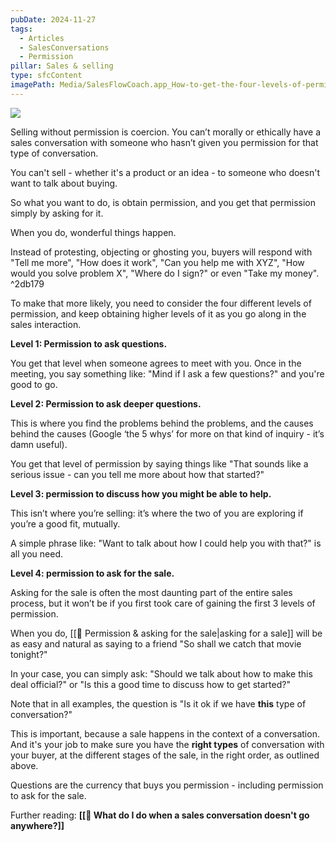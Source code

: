 ```yaml
---
pubDate: 2024-11-27
tags:
  - Articles
  - SalesConversations
  - Permission
pillar: Sales & selling
type: sfcContent
imagePath: Media/SalesFlowCoach.app_How-to-get-the-four-levels-of-permission-in-sales_MartinStellar.png
---
```


![](SalesFlowCoach.app_How-to-get-the-four-levels-of-permission-in-sales_MartinStellar%201.png)

Selling without permission is coercion. You can’t morally or ethically have a sales conversation with someone who hasn’t given you permission for that type of conversation.

You can't sell - whether it's a product or an idea - to someone who doesn't want to talk about buying.

So what you want to do, is obtain permission, and you get that permission simply by asking for it.

When you do, wonderful things happen.

Instead of protesting, objecting or ghosting you, buyers will respond with "Tell me more", "How does it work", "Can you help me with XYZ", "How would you solve problem X", "Where do I sign?" or even "Take my money".  ^2db179

To make that more likely, you need to consider the four different levels of permission, and keep obtaining higher levels of it as you go along in the sales interaction.

**Level 1: Permission to ask questions.**

You get that level when someone agrees to meet with you. Once in the meeting, you say something like: "Mind if I ask a few questions?" and you're good to go.

**Level 2: Permission to ask deeper questions.**

This is where you find the problems behind the problems, and the causes behind the causes (Google ‘the 5 whys’ for more on that kind of inquiry - it’s damn useful).

You get that level of permission by saying things like "That sounds like a serious issue - can you tell me more about how that started?"

**Level 3: permission to discuss how you might be able to help.**

This isn’t where you’re selling: it’s where the two of you are exploring if you’re a good fit, mutually.

A simple phrase like: "Want to talk about how I could help you with that?" is all you need.

**Level 4: permission to ask for the sale.**

Asking for the sale is often the most daunting part of the entire sales process, but it won’t be if you first took care of gaining the first 3 levels of permission.

When you do, [[📄 Permission & asking for the sale|asking for a sale]] will be as easy and natural as saying to a friend "So shall we catch that movie tonight?"

In your case, you can simply ask: "Should we talk about how to make this deal official?" or "Is this a good time to discuss how to get started?"

Note that in all examples, the question is "Is it ok if we have **this** type of conversation?"

This is important, because a sale happens in the context of a conversation. And it's your job to make sure you have the **right types** of conversation with your buyer, at the different stages of the sale, in the right order, as outlined above.

Questions are the currency that buys you permission - including permission to ask for the sale.

Further reading: **[[📄 What do I do when a sales conversation doesn't go anywhere?]]**
